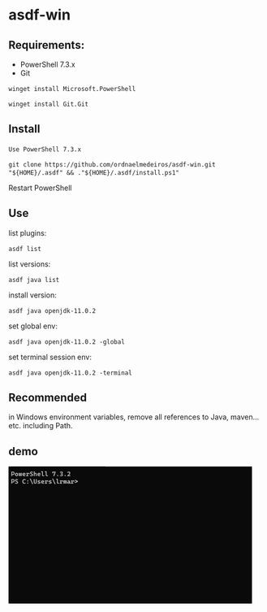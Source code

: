 # asdf-win

## Requirements:

- PowerShell 7.3.x
- Git

```shell
winget install Microsoft.PowerShell
```
```shell
winget install Git.Git
```

## Install
`Use PowerShell 7.3.x`
```shell
git clone https://github.com/ordnaelmedeiros/asdf-win.git "${HOME}/.asdf" && ."${HOME}/.asdf/install.ps1"
```
Restart PowerShell

## Use

list plugins:
```shell
asdf list
```

list versions:
```shell
asdf java list
```

install version:
```shell
asdf java openjdk-11.0.2
```

set global env:
```shell
asdf java openjdk-11.0.2 -global
```

set terminal session env:
```shell
asdf java openjdk-11.0.2 -terminal
```


## Recommended

in Windows environment variables, remove all references to Java, maven... etc. including Path.


## demo

![Alt Text](demo.gif)